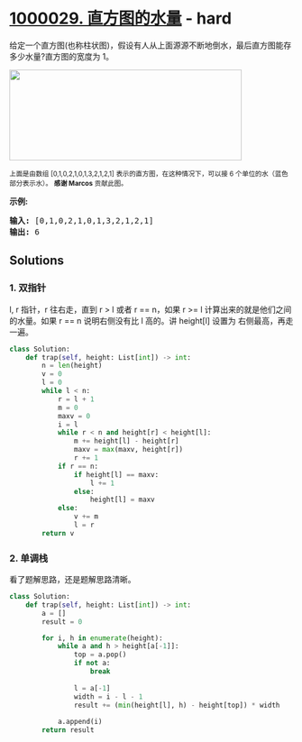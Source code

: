 # [1000029. 直方图的水量](https://leetcode-cn.com/problems/volume-of-histogram-lcci/) - hard

<p>给定一个直方图(也称柱状图)，假设有人从上面源源不断地倒水，最后直方图能存多少水量?直方图的宽度为 1。</p>

<p><img src="https://assets.leetcode-cn.com/aliyun-lc-upload/uploads/2018/10/22/rainwatertrap.png" style="height: 161px; width: 412px;"></p>

<p><small>上面是由数组 [0,1,0,2,1,0,1,3,2,1,2,1] 表示的直方图，在这种情况下，可以接 6 个单位的水（蓝色部分表示水）。&nbsp;<strong>感谢 Marcos</strong> 贡献此图。</small></p>

<p><strong>示例:</strong></p>

<pre><strong>输入:</strong> [0,1,0,2,1,0,1,3,2,1,2,1]
<strong>输出:</strong> 6</pre>


## Solutions

### 1. 双指针

l, r 指针，r 往右走，直到 r > l 或者 r == n，如果 r >= l 计算出来的就是他们之间的水量。如果 r == n 说明右侧没有比 l 高的。讲 height[l] 设置为 右侧最高，再走一遍。

```py
class Solution:
    def trap(self, height: List[int]) -> int:
        n = len(height)
        v = 0
        l = 0
        while l < n:
            r = l + 1
            m = 0
            maxv = 0
            i = l
            while r < n and height[r] < height[l]:
                m += height[l] - height[r]
                maxv = max(maxv, height[r])
                r += 1
            if r == n:
                if height[l] == maxv:
                    l += 1
                else:
                    height[l] = maxv
            else:
                v += m
                l = r
        return v
```

### 2. 单调栈

看了题解思路，还是题解思路清晰。

```py
class Solution:
    def trap(self, height: List[int]) -> int:
        a = []
        result = 0

        for i, h in enumerate(height):
            while a and h > height[a[-1]]:
                top = a.pop()
                if not a:
                    break
                
                l = a[-1]
                width = i - l - 1
                result += (min(height[l], h) - height[top]) * width
            
            a.append(i)
        return result
```
